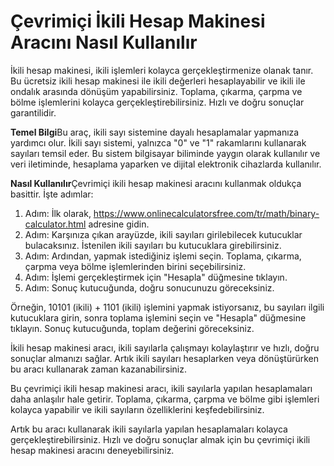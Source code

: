 Çevrimiçi İkili Hesap Makinesi Aracını Nasıl Kullanılır
=======================================================

İkili hesap makinesi, ikili işlemleri kolayca gerçekleştirmenize olanak tanır. Bu ücretsiz ikili hesap makinesi ile ikili değerleri hesaplayabilir ve ikili ile ondalık arasında dönüşüm yapabilirsiniz. Toplama, çıkarma, çarpma ve bölme işlemlerini kolayca gerçekleştirebilirsiniz. Hızlı ve doğru sonuçlar garantilidir.

**Temel Bilgi**Bu araç, ikili sayı sistemine dayalı hesaplamalar yapmanıza yardımcı olur. İkili sayı sistemi, yalnızca "0" ve "1" rakamlarını kullanarak sayıları temsil eder. Bu sistem bilgisayar biliminde yaygın olarak kullanılır ve veri iletiminde, hesaplama yaparken ve dijital elektronik cihazlarda kullanılır.

**Nasıl Kullanılır**Çevrimiçi ikili hesap makinesi aracını kullanmak oldukça basittir. İşte adımlar:

1. Adım: İlk olarak, <https://www.onlinecalculatorsfree.com/tr/math/binary-calculator.html> adresine gidin.
2. Adım: Karşınıza çıkan arayüzde, ikili sayıları girilebilecek kutucuklar bulacaksınız. İstenilen ikili sayıları bu kutucuklara girebilirsiniz.
3. Adım: Ardından, yapmak istediğiniz işlemi seçin. Toplama, çıkarma, çarpma veya bölme işlemlerinden birini seçebilirsiniz.
4. Adım: İşlemi gerçekleştirmek için "Hesapla" düğmesine tıklayın.
5. Adım: Sonuç kutucuğunda, doğru sonucunuzu göreceksiniz.

Örneğin, 10101 (ikili) + 1101 (ikili) işlemini yapmak istiyorsanız, bu sayıları ilgili kutucuklara girin, sonra toplama işlemini seçin ve "Hesapla" düğmesine tıklayın. Sonuç kutucuğunda, toplam değerini göreceksiniz.

İkili hesap makinesi aracı, ikili sayılarla çalışmayı kolaylaştırır ve hızlı, doğru sonuçlar almanızı sağlar. Artık ikili sayıları hesaplarken veya dönüştürürken bu aracı kullanarak zaman kazanabilirsiniz.

Bu çevrimiçi ikili hesap makinesi aracı, ikili sayılarla yapılan hesaplamaları daha anlaşılır hale getirir. Toplama, çıkarma, çarpma ve bölme gibi işlemleri kolayca yapabilir ve ikili sayıların özelliklerini keşfedebilirsiniz.

Artık bu aracı kullanarak ikili sayılarla yapılan hesaplamaları kolayca gerçekleştirebilirsiniz. Hızlı ve doğru sonuçlar almak için bu çevrimiçi ikili hesap makinesi aracını deneyebilirsiniz.